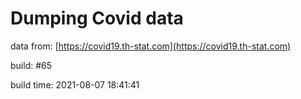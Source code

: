 Dumping Covid data
==================
                        
data from: [https://covid19.th-stat.com](https://covid19.th-stat.com)

build: #65

build time: 2021-08-07 18:41:41
